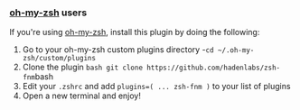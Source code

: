 <!-- Space: Projects -->
<!-- Parent: Fnm -->
<!-- Title: Installation Oh-My-Zsh Fnm -->
<!-- Label: Fnm -->
<!-- Label: Project -->
<!-- Label: Installation -->
<!-- Label: Oh-My-Zsh -->
<!-- Include: docs/disclaimer.md -->
<!-- Include: ac:toc -->

### [oh-my-zsh](https://github.com/ohmyzsh/ohmyzsh) users

If you're using [oh-my-zsh](https://github.com/ohmyzsh/ohmyzsh), install this plugin by doing the following:

1.  Go to your oh-my-zsh custom plugins directory -`cd ~/.oh-my-zsh/custom/plugins`
2.  Clone the plugin `bash git clone https://github.com/hadenlabs/zsh-fnm`bash
3.  Edit your `.zshrc` and add `plugins=( ... zsh-fnm )` to your list of plugins
4.  Open a new terminal and enjoy!
